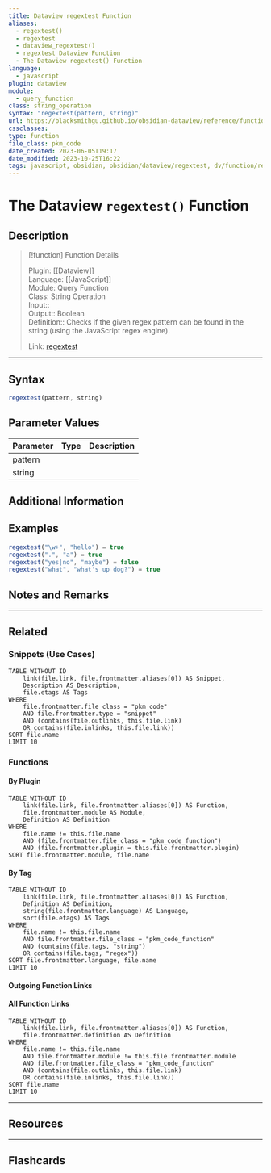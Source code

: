 ```yaml
---
title: Dataview regextest Function
aliases:
  - regextest()
  - regextest
  - dataview_regextest()
  - regextest Dataview Function
  - The Dataview regextest() Function
language:
  - javascript
plugin: dataview
module:
  - query_function
class: string_operation
syntax: "regextest(pattern, string)"
url: https://blacksmithgu.github.io/obsidian-dataview/reference/functions/#regextestpattern-string
cssclasses:
type: function
file_class: pkm_code
date_created: 2023-06-05T19:17
date_modified: 2023-10-25T16:22
tags: javascript, obsidian, obsidian/dataview/regextest, dv/function/regextest, regex
---
```

# The Dataview `regextest()` Function

## Description

> [!function] Function Details
> 
> Plugin: [[Dataview]]  
> Language: [[JavaScript]]  
> Module: Query Function  
> Class: String Operation  
> Input::  
> Output:: Boolean  
> Definition:: Checks if the given regex pattern can be found in the string (using the JavaScript regex engine).
>  
> Link: [regextest](https://blacksmithgu.github.io/obsidian-dataview/reference/functions/#regextestpattern-string)

---

## Syntax

```javascript
regextest(pattern, string)
```

## Parameter Values

| Parameter | Type | Description |
|:--------- |:----:|:----------- |
| pattern   |      |             |
| string    |      |             |

## Additional Information

## Examples

```javascript
regextest("\w+", "hello") = true 
regextest(".", "a") = true 
regextest("yes|no", "maybe") = false 
regextest("what", "what's up dog?") = true
```

## Notes and Remarks

---

## Related

### Snippets (Use Cases)

<!-- Query limit 10  -->

```dataview
TABLE WITHOUT ID
	link(file.link, file.frontmatter.aliases[0]) AS Snippet,
	Description AS Description,
	file.etags AS Tags
WHERE 
	file.frontmatter.file_class = "pkm_code"
	AND file.frontmatter.type = "snippet"
	AND (contains(file.outlinks, this.file.link)
	OR contains(file.inlinks, this.file.link))
SORT file.name
LIMIT 10
```

### Functions

#### By Plugin

```dataview
TABLE WITHOUT ID
	link(file.link, file.frontmatter.aliases[0]) AS Function,
	file.frontmatter.module AS Module,
	Definition AS Definition
WHERE 
	file.name != this.file.name
	AND (file.frontmatter.file_class = "pkm_code_function")
	AND (file.frontmatter.plugin = this.file.frontmatter.plugin)
SORT file.frontmatter.module, file.name
```

#### By Tag

<!-- Add tags in contains function as needed  -->  
<!-- Query limit 10  -->

```dataview
TABLE WITHOUT ID
	link(file.link, file.frontmatter.aliases[0]) AS Function,
	Definition AS Definition,
	string(file.frontmatter.language) AS Language,
	sort(file.etags) AS Tags
WHERE 
	file.name != this.file.name
	AND file.frontmatter.file_class = "pkm_code_function"
	AND (contains(file.tags, "string")
	OR contains(file.tags, "regex"))
SORT file.frontmatter.language, file.name
LIMIT 10
```

#### Outgoing Function Links

<!-- Link related functions here -->

#### All Function Links

<!-- Excluding functions of the same module  -->  
<!-- Query limit 10  -->

```dataview
TABLE WITHOUT ID
	link(file.link, file.frontmatter.aliases[0]) AS Function,
	file.frontmatter.definition AS Definition
WHERE 
	file.name != this.file.name
	AND file.frontmatter.module != this.file.frontmatter.module 
	AND file.frontmatter.file_class = "pkm_code_function"
	AND (contains(file.outlinks, this.file.link)
	OR contains(file.inlinks, this.file.link))
SORT file.name
LIMIT 10
```

---

## Resources

---

## Flashcards
